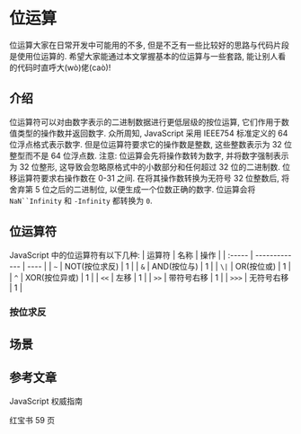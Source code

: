 # 位运算

位运算大家在日常开发中可能用的不多, 但是不乏有一些比较好的思路与代码片段是使用位运算的. 希望大家能通过本文掌握基本的位运算与一些套路, 能让别人看的代码时直呼大(wò)佬(caò)!

## 介绍

位运算符可以对由数字表示的二进制数据进行更低层级的按位运算, 它们作用于数值类型的操作数并返回数字.
众所周知, JavaScript 采用 IEEE754 标准定义的 64 位浮点格式表示数字. 但是位运算符要求它的操作数是整数, 这些整数表示为 32 位整型而不是 64 位浮点数.
注意: 位运算会先将操作数转为数字, 并将数字强制表示为 32 位整形, 这导致会忽略原格式中的小数部分和任何超过 32 位的二进制数. 位移运算符要求右操作数在 0-31 之间. 在将其操作数转换为无符号 32 位整数后, 将舍弃第 5 位之后的二进制位, 以便生成一个位数正确的数字. 位运算会将 ` NaN``Infinity ` 和 `-Infinity` 都转换为 `0`.

## 位运算符

JavaScript 中的位运算符有以下几种:
| 运算符 | 名称          | 操作 |
| :----- | ------------- | ---- |
| `~`    | NOT(按位求反) | 1    |
| `&`    | AND(按位与)   | 1    |
| `\|`   | OR(按位或)    | 1    |
| `^`    | XOR(按位异或) | 1    |
| `<<`   | 左移          | 1    |
| `>>`   | 带符号右移    | 1    |
| `>>>`  | 无符号右移    | 1    |

### 按位求反

## 场景

## 参考文章

JavaScript 权威指南

红宝书 59 页
